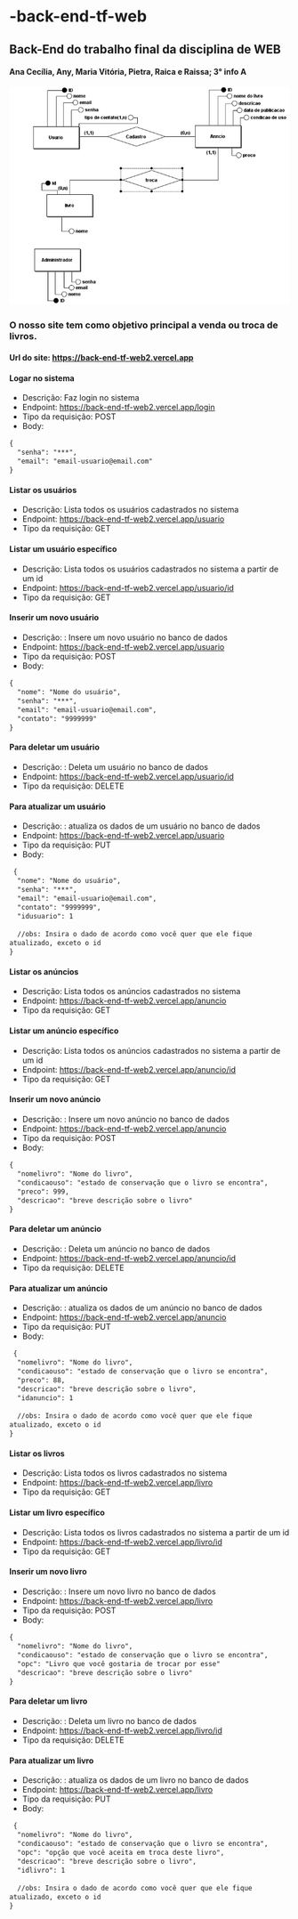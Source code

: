 # -back-end-tf-web
## Back-End do trabalho final da disciplina de WEB
#### Ana Cecília, Any, Maria Vitória, Pietra, Raica e Raissa; 3° info A

![](/src/db/modelo.png)

### O nosso site tem como objetivo principal a venda ou troca de livros.

#### Url do site: https://back-end-tf-web2.vercel.app 

#### Logar no sistema
- Descrição: Faz login no sistema
- Endpoint: https://back-end-tf-web2.vercel.app/login
- Tipo da requisição: POST
- Body: 
```
{
  "senha": "***",
  "email": "email-usuario@email.com"
}
```

#### Listar os usuários
- Descrição: Lista todos os usuários cadastrados no sistema
- Endpoint: https://back-end-tf-web2.vercel.app/usuario
- Tipo da requisição: GET 

#### Listar um usuário específico
- Descrição: Lista todos os usuários cadastrados no sistema a partir de um id
- Endpoint: https://back-end-tf-web2.vercel.app/usuario/id
- Tipo da requisição: GET 

#### Inserir um novo usuário
- Descrição: : Insere um novo usuário no banco de dados
- Endpoint: https://back-end-tf-web2.vercel.app/usuario
- Tipo da requisição: POST
- Body: 
```
{
  "nome": "Nome do usuário",
  "senha": "***",
  "email": "email-usuario@email.com",
  "contato": "9999999"
}
```

#### Para deletar um usuário
- Descrição: : Deleta um  usuário no banco de dados
- Endpoint: https://back-end-tf-web2.vercel.app/usuario/id
- Tipo da requisição: DELETE

#### Para atualizar um usuário
- Descrição: : atualiza os dados de um  usuário no banco de dados
- Endpoint: https://back-end-tf-web2.vercel.app/usuario
- Tipo da requisição: PUT
- Body: 
```
 {
  "nome": "Nome do usuário",
  "senha": "***",
  "email": "email-usuario@email.com",
  "contato": "9999999",
  "idusuario": 1

  //obs: Insira o dado de acordo como você quer que ele fique atualizado, exceto o id
}
```

#### Listar os anúncios
- Descrição: Lista todos os anúncios cadastrados no sistema
- Endpoint: https://back-end-tf-web2.vercel.app/anuncio
- Tipo da requisição: GET 

#### Listar um anúncio específico
- Descrição: Lista todos os anúncios cadastrados no sistema a partir de um id
- Endpoint: https://back-end-tf-web2.vercel.app/anuncio/id
- Tipo da requisição: GET 

#### Inserir um novo anúncio
- Descrição: : Insere um novo anúncio no banco de dados
- Endpoint: https://back-end-tf-web2.vercel.app/anuncio
- Tipo da requisição: POST
- Body: 
```
{
  "nomelivro": "Nome do livro",
  "condicaouso": "estado de conservação que o livro se encontra",
  "preco": 999,
  "descricao": "breve descrição sobre o livro"
}
```

#### Para deletar um anúncio
- Descrição: : Deleta um  anúncio no banco de dados
- Endpoint: https://back-end-tf-web2.vercel.app/anuncio/id
- Tipo da requisição: DELETE

#### Para atualizar um anúncio
- Descrição: : atualiza os dados de um anúncio no banco de dados
- Endpoint: https://back-end-tf-web2.vercel.app/anuncio
- Tipo da requisição: PUT
- Body: 
```
 {
  "nomelivro": "Nome do livro",
  "condicaouso": "estado de conservação que o livro se encontra",
  "preco": 88,
  "descricao": "breve descrição sobre o livro",
  "idanuncio": 1

  //obs: Insira o dado de acordo como você quer que ele fique atualizado, exceto o id
}
```

#### Listar os livros
- Descrição: Lista todos os livros cadastrados no sistema
- Endpoint: https://back-end-tf-web2.vercel.app/livro
- Tipo da requisição: GET 

#### Listar um livro específico
- Descrição: Lista todos os livros cadastrados no sistema a partir de um id
- Endpoint: https://back-end-tf-web2.vercel.app/livro/id
- Tipo da requisição: GET 

#### Inserir um novo livro
- Descrição: : Insere um novo livro no banco de dados
- Endpoint: https://back-end-tf-web2.vercel.app/livro
- Tipo da requisição: POST
- Body: 
```
{
  "nomelivro": "Nome do livro",
  "condicaouso": "estado de conservação que o livro se encontra",
  "opc": "Livro que você gostaria de trocar por esse"
  "descricao": "breve descrição sobre o livro"
}
```

#### Para deletar um livro
- Descrição: : Deleta um  livro no banco de dados
- Endpoint: https://back-end-tf-web2.vercel.app/livro/id
- Tipo da requisição: DELETE

#### Para atualizar um livro
- Descrição: : atualiza os dados de um livro no banco de dados
- Endpoint: https://back-end-tf-web2.vercel.app/livro
- Tipo da requisição: PUT
- Body: 
```
 {
  "nomelivro": "Nome do livro",
  "condicaouso": "estado de conservação que o livro se encontra",
  "opc": "opção que você aceita em troca deste livro",
  "descricao": "breve descrição sobre o livro",
  "idlivro": 1

  //obs: Insira o dado de acordo como você quer que ele fique atualizado, exceto o id
}
```

